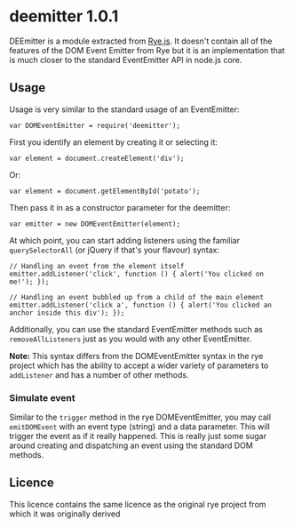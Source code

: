# deemitter 1.0.1

DEEmitter is a module extracted from [Rye.js](http://ryejs.org/). It doesn't contain all of the features of the DOM Event Emitter from Rye but it is an implementation that is much closer to the standard EventEmitter API in node.js core.

## Usage

Usage is very similar to the standard usage of an EventEmitter:

    var DOMEventEmitter = require('deemitter');

First you identify an element by creating it or selecting it:

    var element = document.createElement('div');

Or:

    var element = document.getElementById('potato');

Then pass it in as a constructor parameter for the deemitter:

    var emitter = new DOMEventEmitter(element);

At which point, you can start adding listeners using the familiar `querySelectorAll` (or jQuery if that's your flavour) syntax:

    // Handling an event from the element itself
    emitter.addListener('click', function () { alert('You clicked on me!'); });

    // Handling an event bubbled up from a child of the main element
    emitter.addListener('click a', function () { alert('You clicked an anchor inside this div'); });

Additionally, you can use the standard EventEmitter methods such as `removeAllListeners` just as you would with any other EventEmitter.

**Note:** This syntax differs from the DOMEventEmitter syntax in the rye project which has the ability to accept a wider variety of parameters to `addListener` and has a number of other methods.

### Simulate event

Similar to the `trigger` method in the rye DOMEventEmitter, you may call `emitDOMEvent` with an event type (string) and a data parameter. This will trigger the event as if it really happened. This is really just some sugar around creating and dispatching an event using the standard DOM methods.

## Licence

This licence contains the same licence as the original rye project from which it was originally derived
